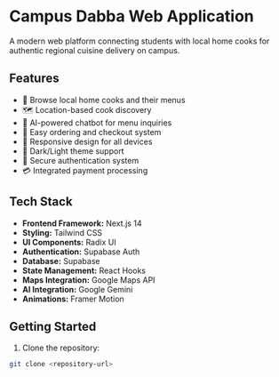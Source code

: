 # Campus Dabba Web Application

A modern web platform connecting students with local home cooks for authentic regional cuisine delivery on campus.

## Features

- 🍱 Browse local home cooks and their menus
- 🗺️ Location-based cook discovery
- 💬 AI-powered chatbot for menu inquiries
- 🛒 Easy ordering and checkout system
- 📱 Responsive design for all devices
- 🌙 Dark/Light theme support
- 🔐 Secure authentication system
- 💳 Integrated payment processing

## Tech Stack

- **Frontend Framework:** Next.js 14
- **Styling:** Tailwind CSS
- **UI Components:** Radix UI
- **Authentication:** Supabase Auth
- **Database:** Supabase
- **State Management:** React Hooks
- **Maps Integration:** Google Maps API
- **AI Integration:** Google Gemini
- **Animations:** Framer Motion

## Getting Started

1. Clone the repository:
```bash
git clone <repository-url>
```